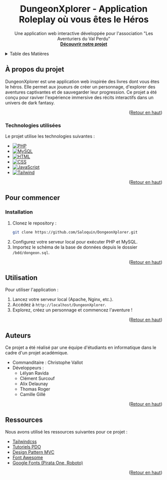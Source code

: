<a id="readme-top"></a>

<!-- PROJECT LOGO -->
<br />
<div align="center">
  <h1 align="center">DungeonXplorer - Application Roleplay où vous êtes le Héros</h1>

  <p align="center">
    Une application web interactive développée pour l'association "Les Aventuriers du Val Perdu"
    <br />
    <a href="https://github.com/Saloquin/DungeonXplorer"><strong>Découvrir notre projet</strong></a>
  </p>
</div>

<!-- TABLE OF CONTENTS -->
<details>
  <summary>Table des Matières</summary>
  <ol>
    <li>
      <a href="#a-propos-du-projet">À propos du Projet</a>
      <ul>
        <li><a href="#technologies-utilisées">Technologies utilisées</a></li>
      </ul>
    </li>
    <li>
      <a href="#pour-commencer">Commencer</a>
      <ul>
        <li><a href="#installation">Installation</a></li>
      </ul>
    </li>
    <li><a href="#utilisation">Utilisation</a></li>
    <li><a href="#auteurs">Auteurs</a></li>
    <li><a href="#ressources">Ressources</a></li>
  </ol>
</details>

<!-- ABOUT THE PROJECT -->

## À propos du projet

DungeonXplorer est une application web inspirée des livres dont vous êtes le héros. Elle permet aux joueurs de créer un personnage, d'explorer des aventures captivantes et de sauvegarder leur progression. Ce projet a été conçu pour raviver l'expérience immersive des récits interactifs dans un univers de dark fantasy.

<p align="right">(<a href="#readme-top">Retour en haut</a>)</p>

### Technologies utilisées

Le projet utilise les technologies suivantes :
- [![PHP][PHP]][PHP-url]
- [![MySQL][MySQL]][MySQL-url]
- [![HTML][HTML]][HTML-url]
- [![CSS][CSS]][CSS-url]
- [![JavaScript][JavaScript]][JavaScript-url]
- [![Tailwind][Tailwindcss]][Tailwind-url]

<p align="right">(<a href="#readme-top">Retour en haut</a>)</p>

<!-- GETTING STARTED -->

## Pour commencer

### Installation

1. Clonez le repository :
   ```bash
   git clone https://github.com/Saloquin/DongeonXplorer.git
   ```
2. Configurez votre serveur local pour exécuter PHP et MySQL.
3. Importez le schéma de la base de données depuis le dossier `/bdd/dongeon.sql`.

<p align="right">(<a href="#readme-top">Retour en haut</a>)</p>

<!-- USAGE EXAMPLES -->

## Utilisation

Pour utiliser l'application :
1. Lancez votre serveur local (Apache, Nginx, etc.).
2. Accédez à `http://localhost/DungeonXplorer`.
3. Explorez, créez un personnage et commencez l'aventure !

<p align="right">(<a href="#readme-top">Retour en haut</a>)</p>

<!-- AUTHORS -->

## Auteurs

Ce projet a été réalisé par une équipe d'étudiants en informatique dans le cadre d'un projet académique.

- Commanditaire : Christophe Vallot
- Développeurs :
   - Lélyan Ravida
   - Clément Surcouf
   - Alix Delaunay
   - Thomas Roger
   - Camille Gillé

<p align="right">(<a href="#readme-top">Retour en haut</a>)</p>

<!-- ACKNOWLEDGMENTS -->

## Ressources

Nous avons utilisé les ressources suivantes pour ce projet :
- [Tailwindcss](https://tailwindcss.com/)
- [Tutoriels PDO](https://writecode.fr/tutoriel/pdo-base-de-donnees)
- [Design Pattern MVC](https://adventy.org/fr/mvc)
- [Font Awesome](https://fontawesome.com)
- [Google Fonts (Pirata One, Roboto)](https://fonts.google.com/)

<p align="right">(<a href="#readme-top">Retour en haut</a>)</p>

<!-- MARKDOWN LINKS & IMAGES -->

[Tailwindcss]: https://img.shields.io/badge/tailwindcss-0F172A?&logo=tailwindcss
[Tailwind-url]: https://tailwindcss.com/
[PHP]: https://img.shields.io/badge/PHP-777BB4?style=for-the-badge&logo=php&logoColor=white
[PHP-url]: https://www.php.net/
[MySQL]: https://img.shields.io/badge/MySQL-4479A1?style=for-the-badge&logo=mysql&logoColor=white
[MySQL-url]: https://www.mysql.com/
[HTML]: https://img.shields.io/badge/HTML-E34F26?style=for-the-badge&logo=html5&logoColor=white
[HTML-url]: https://developer.mozilla.org/fr/docs/Web/HTML
[CSS]: https://img.shields.io/badge/CSS-1572B6?style=for-the-badge&logo=css3&logoColor=white
[CSS-url]: https://developer.mozilla.org/fr/docs/Web/CSS
[JavaScript]: https://img.shields.io/badge/JavaScript-F7DF1E?style=for-the-badge&logo=javascript&logoColor=black
[JavaScript-url]: https://developer.mozilla.org/fr/docs/Web/JavaScript
